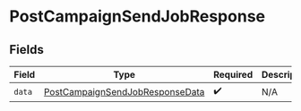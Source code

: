 # PostCampaignSendJobResponse


## Fields

| Field                                                                                         | Type                                                                                          | Required                                                                                      | Description                                                                                   |
| --------------------------------------------------------------------------------------------- | --------------------------------------------------------------------------------------------- | --------------------------------------------------------------------------------------------- | --------------------------------------------------------------------------------------------- |
| `data`                                                                                        | [PostCampaignSendJobResponseData](../../models/components/PostCampaignSendJobResponseData.md) | :heavy_check_mark:                                                                            | N/A                                                                                           |